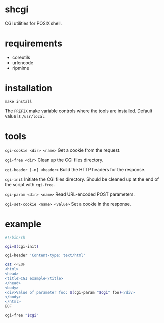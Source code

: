 # shcgi
CGI utilities for POSIX shell.

# requirements
- coreutils
- urlencode
- ripmime

# installation
```
make install
```

The `PREFIX` make variable controls where the tools are installed.
Default value is `/usr/local`.

# tools
`cgi-cookie <dir> <name>`
Get a cookie from the request.

`cgi-free <dir>`
Clean up the CGI files directory.

`cgi-header [-n] <header>`
Build the HTTP headers for the response.

`cgi-init`
Initiate the CGI files directory. Should be cleaned up at the end of the script with `cgi-free`.

`cgi-param <dir> <name>`
Read URL-encoded POST parameters.

`cgi-set-cookie <name> <value>`
Set a cookie in the response.

# example
```sh
#!/bin/sh

cgi=$(cgi-init)

cgi-header 'Content-type: text/html'

cat <<EOF
<html>
<head>
<title>CGI example</title>
</head>
<body>
<div>Value of parameter foo: $(cgi-param "$cgi" foo)</div>
</body>
</html>
EOF

cgi-free "$cgi"
```
